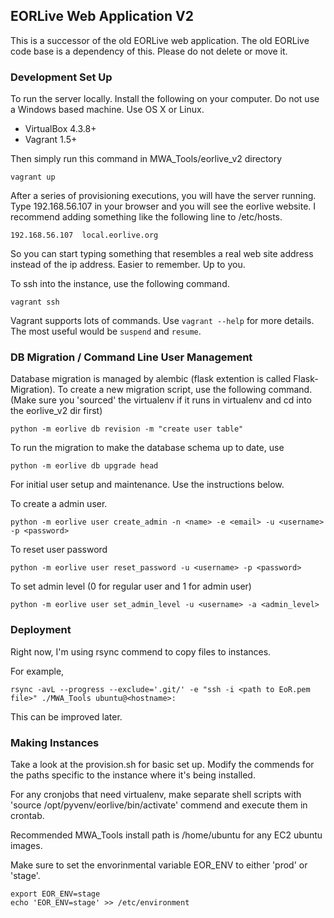 ## EORLive Web Application V2 ##

This is a successor of the old EORLive web application. The old EORLive code base is a dependency of this. Please do not delete or move it.

### Development Set Up ###

To run the server locally. Install the following on your computer. Do not use a Windows based machine. Use OS X or Linux.

- VirtualBox 4.3.8+
- Vagrant 1.5+

Then simply run this command in MWA_Tools/eorlive_v2 directory

```
vagrant up
```

After a series of provisioning executions, you will have the server running. Type 192.168.56.107 in your browser and you will see the eorlive website. I recommend adding something like the following line to /etc/hosts.

```
192.168.56.107  local.eorlive.org
```

So you can start typing something that resembles a real web site address instead of the ip address. Easier to remember. Up to you.

To ssh into the instance, use the following command.
```
vagrant ssh

```

Vagrant supports lots of commands. Use `vagrant --help` for more details. The most useful would be `suspend` and `resume`.

### DB Migration / Command Line User Management ###

Database migration is managed by alembic (flask extention is called Flask-Migration). To create a new migration script, use the following command.
(Make sure you 'sourced' the virtualenv if it runs in virtualenv and cd into the eorlive_v2 dir first)
```
python -m eorlive db revision -m "create user table"
```
To run the migration to make the database schema up to date, use
```
python -m eorlive db upgrade head
```

For initial user setup and maintenance. Use the instructions below.

To create a admin user.
```
python -m eorlive user create_admin -n <name> -e <email> -u <username> -p <password>
```
To reset user password
```
python -m eorlive user reset_password -u <username> -p <password>
```
To set admin level (0 for regular user and 1 for admin user)
```
python -m eorlive user set_admin_level -u <username> -a <admin_level>
```

### Deployment ###

Right now, I'm using rsync commend to copy files to instances.

For example,

```
rsync -avL --progress --exclude='.git/' -e "ssh -i <path to EoR.pem file>" ./MWA_Tools ubuntu@<hostname>:
```

This can be improved later.

### Making Instances ###

Take a look at the provision.sh for basic set up. Modify the commends for the paths specific to the instance where it's being installed.

For any cronjobs that need virtualenv, make separate shell scripts with 'source /opt/pyvenv/eorlive/bin/activate' commend and execute them in crontab.

Recommended MWA_Tools install path is /home/ubuntu for any EC2 ubuntu images.

Make sure to set the envorinmental variable EOR_ENV to either 'prod' or 'stage'.
```
export EOR_ENV=stage
echo 'EOR_ENV=stage' >> /etc/environment

```

